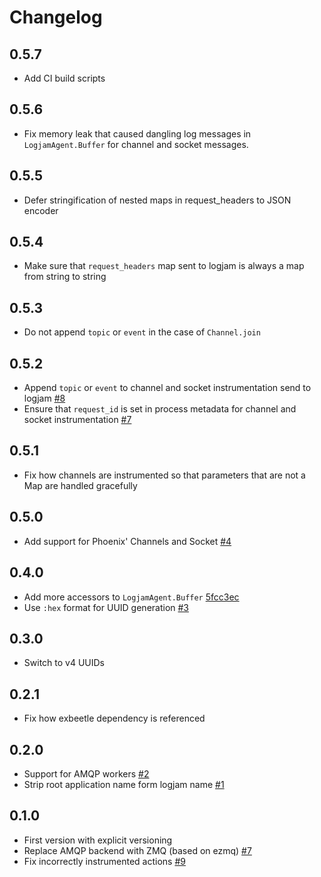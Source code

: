 # Changelog

## 0.5.7
* Add CI build scripts

## 0.5.6
* Fix memory leak that caused dangling log messages in `LogjamAgent.Buffer` for channel and socket messages.

## 0.5.5
* Defer stringification of nested maps in request_headers to JSON encoder

## 0.5.4
* Make sure that `request_headers` map sent to logjam is always a map from string to string

## 0.5.3

* Do not append `topic` or `event` in the case of `Channel.join`

## 0.5.2
* Append `topic` or `event` to channel and socket instrumentation send to logjam [#8](https://source.xing.com/hex/logjam_agent/pull/8)
* Ensure that `request_id` is set in process metadata for channel and socket instrumentation [#7](https://source.xing.com/hex/logjam_agent/pull/7)

## 0.5.1

* Fix how channels are instrumented so that parameters that are not a Map are handled gracefully

## 0.5.0

* Add support for Phoenix' Channels and Socket [#4](https://source.xing.com/hex/logjam_agent/pull/4)

## 0.4.0

* Add more accessors to `LogjamAgent.Buffer` [5fcc3ec](https://source.xing.com/hex/logjam_agent/commit/5fcc3ec9248c6be66f47b98aa9afd0f392af9540)
* Use `:hex` format for UUID generation [#3](https://source.xing.com/hex/logjam_agent/pull/3)

## 0.3.0

* Switch to v4 UUIDs

## 0.2.1

* Fix how exbeetle dependency is referenced

## 0.2.0

* Support for AMQP workers [#2](https://source.xing.com/hex/logjam_agent/pull/2)
* Strip root application name form logjam name [#1](https://source.xing.com/hex/logjam_agent/pull/1)


## 0.1.0

* First version with explicit versioning
* Replace AMQP backend with ZMQ (based on ezmq) [#7](https://source.xing.com/architects/logjam_agent.ex/pull/7)
* Fix incorrectly instrumented actions [#9](https://source.xing.com/architects/logjam_agent.ex/pull/9)
